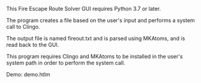 This Fire Escape Route Solver GUI requires Python 3.7 or later.

The program creates a file based on the user's input and performs a system call to Clingo.

The output file is named fireout.txt and is parsed using MKAtoms, and is read back to the GUI.

This program requires Clingo and MKAtoms to be installed in the user's system path in order to perform the system call. 

Demo: demo.htlm

